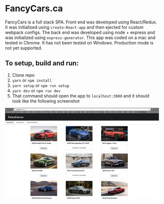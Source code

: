 # FancyCars.ca

FancyCars is a full stack SPA. Front end was developed using React/Redux. It was initialized using `create-React-app` and then ejected for custom webpack configs. The back end was developed using node + express and was initialized using `express-generator`. This app was coded on a mac and tested in Chrome. It has not been tested on Windows. Production mode is not yet supported.

## To setup, build and run:

1.  Clone repo
2.  `yarn` or `npm install`
3.  `yarn setup` or `npm run setup`
4.  `yarn dev` or `npm run dev`
5.  That command should open the app to `localhost:3000` and it should look like the following screenshot

![FancyCars.ca](https://github.com/sinelanguage/fancyCars/blob/master/fancyCars.png)
